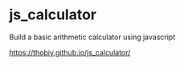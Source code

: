 # js_calculator
Build a basic arithmetic calculator using javascript


https://thobiy.github.io/js_calculator/
